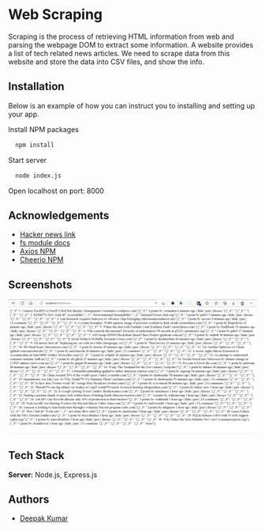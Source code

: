 
# Web Scraping

Scraping is the process of retrieving HTML information from web and parsing the webpage DOM to 
extract some information. A website provides a list of tech related news articles. We need 
to scrape data from this website and store the data into CSV files, and show the info.


## Installation

Below is an example of how you can instruct you to installing and setting up your app.

Install NPM packages
```bash
  npm install 
```
Start server
```bash
  node index.js
```
Open localhost on port: 8000

    
## Acknowledgements

 - [Hacker news link](https://news.ycombinator.com/newest)
 - [fs module docs](https://nodejs.org/api/fs.html)
 - [Axios NPM]( https://www.npmjs.com/package/axios)
 - [Cheerio NPM](https://www.npmjs.com/package/cheerio)

## Screenshots

![App Screenshot](./Screenshot%20(190).png)

## Tech Stack
**Server:** Node.js, Express.js


## Authors

- [Deepak Kumar](https://github.com/DeepakKumar0512)




